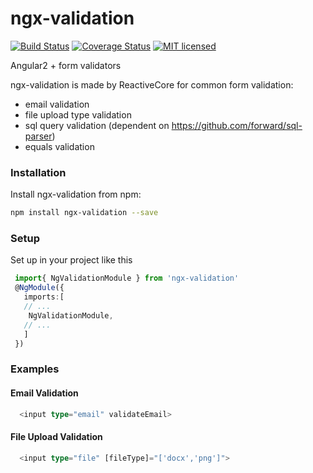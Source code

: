 # ngx-validation
[![Build Status](https://travis-ci.org/ReactiveCore-com/ngx-validation.svg?branch=master)](https://travis-ci.org/ReactiveCore-com/ngx-validation)
[![Coverage Status](https://coveralls.io/repos/github/ReactiveCore-com/ngx-validation/badge.svg?branch=master)](https://coveralls.io/github/ReactiveCore-com/ngx-validation?branch=karma-fix)
[![MIT licensed](https://img.shields.io/badge/license-MIT-blue.svg?style=flat-square)](https://github.com/danrevah/ng-pipes/blob/master/LICENSE.md)


Angular2 + form validators

ngx-validation is made by ReactiveCore for common form validation:
- email validation
- file upload type validation
- sql query validation (dependent on https://github.com/forward/sql-parser)
- equals validation


### Installation
Install ngx-validation from npm:
```bash
npm install ngx-validation --save
```

### Setup
Set up in your project like this
```ts
 import{ NgValidationModule } from 'ngx-validation'
 @NgModule({
   imports:[
   // ...
    NgValidationModule,
   // ...
   ]
 })
```

### Examples

#### Email Validation

  ```ts
    <input type="email" validateEmail>
  ```

#### File Upload Validation

  ```ts
    <input type="file" [fileType]="['docx','png']">
  ```
